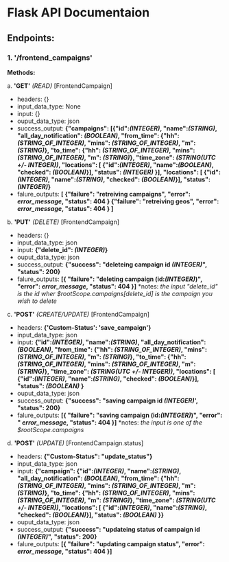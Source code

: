 # Flask API Documentaion

## Endpoints:

### 1. '/frontend_campaigns'

**Methods:**

a. **'GET'** _(READ)_ [FrontendCampaign]
* headers: {}
* input_data_type: None
* input: {}
* ouput_data_type: json
* success_output: **{"campaigns": [{"id":*(INTEGER)*, "name":*(STRING)*, "all_day_notification": *(BOOLEAN)*, "from_time": {"hh": *(STRING_OF_INTEGER)*, "mins": *(STRING_OF_INTEGER)*, "m": *(STRING)*}, "to_time": {"hh": *(STRING_OF_INTEGER)*, "mins": *(STRING_OF_INTEGER)*, "m": *(STRING)*}, "time_zone": *(STRING(UTC +/- INTEGER))*, "locations": [ {"id":*(INTEGER)*, "name":*(BOOLEAN)*, "checked": *(BOOLEAN)*}], "status": *(INTEGER)* }], "locations": [ {"id":*(INTEGER)*, "name":*(STRING)*, "checked": *(BOOLEAN)*}], "status": *(INTEGER)*}**
* falure_outputs: **[
	{"failure": "retreiving campaigns", "error": *error_message*, "status": 404 }
	{"failure": "retreiving geos", "error": *error_message*, "status": 404 }
	]**

b. **'PUT'** _(DELETE)_ [FrontendCampaign]
* headers: {}
* input_data_type: json
* input: **{"delete_id": *(INTEGER)*}**
* ouput_data_type: json
* success_output: **{"success": "deleteing campaign id *(INTEGER)*", "status": 200}**
* falure_outputs: **[{ "failure": "deleting campaign (id:*(INTEGER)*)", "error":  *error_message*, "status": 404 }]**
*notes: *the input "delete_id" is the id wher $rootScope.campaigns[delete_id] is the campaign you wish to delete*

c. **'POST'** _(CREATE/UPDATE)_ [FrontendCampaign]
* headers: **{'Custom-Status': 'save_campaign'}**
* input_data_type: json
* input: **{"id":*(INTEGER)*, "name":*(STRING)*, "all_day_notification": *(BOOLEAN)*, "from_time": {"hh": *(STRING_OF_INTEGER)*, "mins": *(STRING_OF_INTEGER)*, "m": *(STRING)*}, "to_time": {"hh": *(STRING_OF_INTEGER)*, "mins": *(STRING_OF_INTEGER)*, "m": *(STRING)*}, "time_zone": *(STRING(UTC +/- INTEGER))*, "locations": [ {"id":*(INTEGER)*, "name":*(STRING)*, "checked": *(BOOLEAN)*}], "status": *(BOOLEAN)* }**
* ouput_data_type: json
* success_output: **{"success": "saving campaign id *(INTEGER)*', "status": 200}**
* falure_outputs: **[{ "failure": "saving campaign (id:*(INTEGER)*)", "error": " *error_message*, "status": 404 }]**
*notes: *the input is one of the $rootScope.campaigns*

d. **'POST'** _(UPDATE)_ [FrontendCampaign.status]
* headers: **{"Custom-Status": "update_status"}**
* input_data_type: json
* input: **{"campaign": {"id":*(INTEGER)*, "name":*(STRING)*, "all_day_notification": *(BOOLEAN)*, "from_time": {"hh": *(STRING_OF_INTEGER)*, "mins": *(STRING_OF_INTEGER)*, "m": *(STRING)*}, "to_time": {"hh": *(STRING_OF_INTEGER)*, "mins": *(STRING_OF_INTEGER)*, "m": *(STRING)*}, "time_zone": *(STRING(UTC +/- INTEGER))*, "locations": [ {"id":*(INTEGER)*, "name":*(STRING)*, "checked": *(BOOLEAN)*}], "status": *(BOOLEAN)* }}**
* ouput_data_type: json
* success_output: **{"success": "updateing status of campaign id *(INTEGER)*", "status": 200}**
* falure_outputs: **[{ "failure": "updating campaign status", "error": *error_message*, "status": 404 }]**